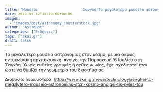```yaml
---
title: "Μουσεία                     ΣανγκάηΤο μεγαλύτερο μουσείο αστρονομίας στον κόσμο ανοίγει τις πύλες του pic"
date: 2021-07-12T18:19:00+00:00
images:
  - "images/post/astronomy_shutterstock.jpg"
author: "AstroBot"
categories: ["Ειδήσεις"]
tags: ["skai.gr"]
draft: false
---
```


Το μεγαλύτερο μουσείο αστρονομίας στον κόσμο, με μια άκρως εντυπωσιακή αρχιτεκτονική, ανοίγει την Παρασκευή 16 Ιουλίου στη Σαγκάη. Χωρίς ευθείες γραμμές ή ορθές γωνίες, έχει σχεδιαστεί έτσι ώστε να θυμίζει την γεωμετρία του διαστήματος

Διαβάστε περισσότερα: https://www.skai.gr/news/technology/sangkai-to-megalytero-mouseio-astronomias-ston-kosmo-anoigei-tis-pyles-tou
